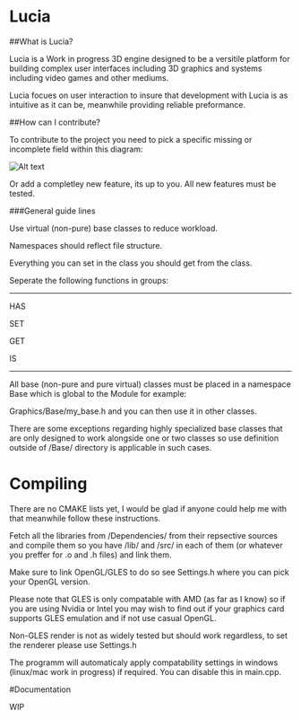# Lucia
##What is Lucia?

Lucia is a Work in progress 3D engine designed to be a versitile platform for building complex user interfaces including 3D graphics and systems including video games and other mediums.


Lucia focues on user interaction to insure that development with Lucia is as intuitive as it can be, meanwhile providing reliable preformance.

##How can I contribute?

To contribute to the project you need to pick a specific missing or incomplete field within this diagram:

![Alt text](https://github.com/Polynominal/Lucy3D/raw/master/progress.png?raw=true "Current progress")

Or add a completley new feature, its up to you. All new features must be tested.

###General guide lines

Use virtual (non-pure) base classes to reduce workload. 

Namespaces should reflect file structure.

Everything you can set in the class you should get from the class.

Seperate the following functions in groups:

-------------------------------------------


HAS


SET


GET


IS


--------------------------------------------

All base (non-pure and pure virtual) classes must be placed in a namespace Base which is global to the Module for example:

Graphics/Base/my_base.h  and you can then use it in other classes.


There are some exceptions regarding highly specialized base classes that are only designed to work alongside one or two classes so use definition outside of /Base/ directory is applicable in such cases.


# Compiling


There are no CMAKE lists yet, I would be glad if anyone could help me with that meanwhile follow these instructions.

Fetch all the libraries from /Dependencies/ from their repsective sources and compile them so you have
/lib/ and /src/ in each of them (or whatever you preffer for .o and .h files) and link them.

Make sure to link OpenGL/GLES to do so see Settings.h where you can pick your OpenGL version.

Please note that GLES is only compatable with AMD (as far as I know) so if you are using Nvidia or Intel you may wish to find out if your graphics card supports GLES emulation and if not use casual OpenGL.

Non-GLES render is not as widely tested but should work regardless, to set the renderer please use Settings.h

The programm will automaticaly apply compatability settings in windows (linux/mac work in progress) if required.
You can disable this in main.cpp.

#Documentation

WIP


